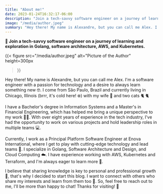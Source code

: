 ```yaml
---
title: "About me!"
date: 2023-01-24T16:32:17-06:00
description: "Join a tech-savvy software engineer on a journey of learning and exploration in Golang, software architecture, AWS, and Kubernetes"
image: "/media/author.jpeg"
summary: "Hey there! My name is Alexandre, but you can call me Alex. I'm a software engineer with a passion for technology and a desire to always learn something new. I come from São Paulo, Brazil and currently living in Chicago, Illinois..."
---
```


**🚀 Join a tech-savvy software engineer on a journey of learning and exploration in Golang, software architecture, AWS, and Kubernetes.**

{{< figure
  src="/media/author.jpeg"
  alt="Picture of the Author"
  height=300px
>}}

Hey there! My name is Alexandre, but you can call me Alex. I'm a software engineer with a passion for technology and a desire to always learn something new 🤓. I come from São Paulo, Brazil and currently living in Chicago, Illinois (brrr, it's cold here! ❄️) with my wife 💍 and two cats 🐈 🐈

I have a Bachelor's degree in Information Systems and a Master's in Financial Engineering, which has helped me bring a unique perspective to my work 🧑‍🎓. With over eight years of experience in the tech industry, I've had the opportunity to work on various projects and hold leadership roles in multiple teams 💻.

Currently, I work as a Principal Platform Software Engineer at Enova International, where I get to play with cutting-edge technology and lead teams 🚀. I specialize in Golang, Software Architecture and Design, and Cloud Computing ☁️. I have experience working with AWS, Kubernetes and Terraform, and I'm always eager to learn more 🤩.

I believe that sharing knowledge is key to personal and professional growth 🧠, that's why I decided to start this blog. I want to connect with others who share my interests and learn from them too 🤝. So, feel free to reach out to me, I'll be more than happy to chat! Thanks for visiting! 👋

